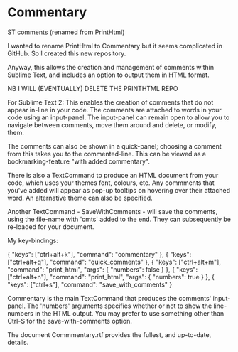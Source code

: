 Commentary
==========

ST comments (renamed from PrintHtml)

I wanted to rename PrintHtml to Commentary but it seems 
complicated in GitHub. So I created this new repository.

Anyway, this allows the creation and management of comments 
within Sublime Text, and includes an option to output them 
in HTML format.

NB I WILL (EVENTUALLY) DELETE THE PRINTHTML REPO

For Sublime Text 2:
This enables the creation of comments that do not appear in-line in your code. The comments are attached to words in your code using an input-panel. The input-panel can remain open to allow you to navigate between comments, move them around and delete, or modify, them.

The comments can also be shown in a quick-panel; choosing a comment from this takes you to the commented-line. This can be viewed as a bookmarking-feature "with added commentary".

There is also a TextCommand to produce an HTML document from your code, which uses your themes font, colours, etc. Any commments that you've added will appear as pop-up tooltips on hovering over their attached word. An alternative theme can also be specified.

Another TextCommand - SaveWithComments - will save the comments, using the file-name with 'cmts' added to the end. They can subsequently be re-loaded for your document.

My key-bindings:

{ "keys": ["ctrl+alt+k"], "command": "commentary" },
{ "keys": ["ctrl+alt+q"], "command": "quick_comments" },
{ "keys": ["ctrl+alt+m"], "command": "print_html", "args": { "numbers": false } },
{ "keys": ["ctrl+alt+n"], "command": "print_html", "args": { "numbers": true } },
{ "keys": ["ctrl+s"], "command": "save_with_comments" }

Commentary is the main TextCommand that produces the comments' input-panel.
The 'numbers' arguments specifies whether or not to show the line-numbers in the HTML output.
You may prefer to use something other than Ctrl-S for the save-with-comments option.

The document Commmentary.rtf provides the fullest, and up-to-date, details.